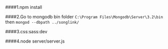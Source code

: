 ####1.npm install

####2.Go to mongodb bin folder `C:\Program Files\Mongodb\Server\3.2\bin` then `mongod --dbpath ../songlink/`

####3.css:sass:dev

####4.node server/server.js


